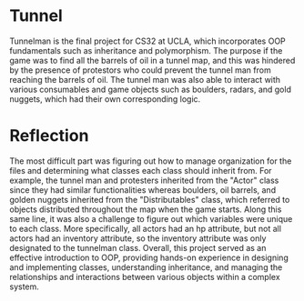 # Tunnel
Tunnelman is the final project for CS32 at UCLA, which incorporates OOP fundamentals such as inheritance and polymorphism.  The purpose if the game was to find all the barrels of oil in a tunnel map, and this was hindered by the presence of protestors who could prevent the tunnel man from reaching the barrels of oil.  The tunnel man was also able to interact with various consumables and game objects such as boulders, radars, and gold nuggets, which had their own corresponding logic. 

# Reflection
The most difficult part was figuring out how to manage organization for the files and determining what classes each class should inherit from.  For example, the tunnel man and protesters inherited from the "Actor" class since they had similar functionalities whereas boulders, oil barrels, and golden nuggets inherited from the "Distributables" class, which referred to objects distributed throughout the map when the game starts.  Along this same line, it was also a challenge to figure out which variables were unique to each class.  More specifically, all actors had an hp attribute, but not all actors had an inventory attribute, so the inventory attribute was only designated to the tunnelman class.   Overall, this project served as an effective introduction to OOP, providing hands-on experience in designing and implementing classes, understanding inheritance, and managing the relationships and interactions between various objects within a complex system.
